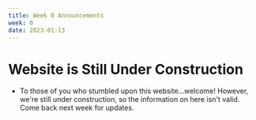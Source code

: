```yaml
---
title: Week 0 Announcements
week: 0
date: 2023-01-13
---
```


# **Website is Still Under Construction**

- To those of you who stumbled upon this website...welcome! However, we're still under construction, so the information on here isn't valid. Come back next week for updates. 

